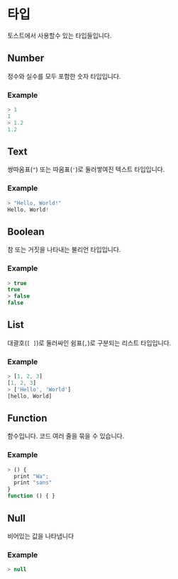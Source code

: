 # 타입

토스트에서 사용할수 있는 타입들입니다.

## Number

정수와 실수를 모두 포함한 숫자 타입입니다.

### Example

```js
> 1
1
> 1.2
1.2
```

## Text

쌍따옴표(`"`) 또는 따옴표(`'`)로 둘러쌓여진 텍스트 타입입니다.

### Example

```js
> "Hello, World!"
Hello, World!
```


## Boolean

참 또는 거짓을 나타내는 불리언 타입입니다.

### Example

```js
> true
true
> false
false
```

## List

대괄호(`[ ]`)로 둘러싸인 쉼표(`,`)로 구분되는 리스트 타입입니다.

### Example

```js
> [1, 2, 3]
[1, 2, 3]
> ['Hello', 'World']
[hello, World]
```

## Function

함수입니다. 코드 여러 줄을 묶을 수 있습니다.

### Example

```js
> () {
  print "Wa";
  print "sans"
}
function () { }
```

## Null

비어있는 값을 나타냅니다

### Example

```js
> null

```
